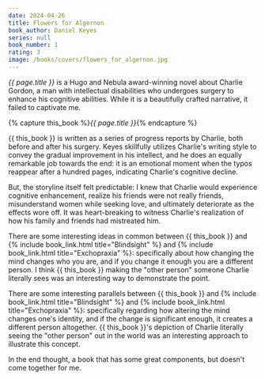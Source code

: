 ```yaml
---
date: 2024-04-26
title: Flowers for Algernon
book_author: Daniel Keyes
series: null
book_number: 1
rating: 3
image: /books/covers/flowers_for_algernon.jpg
---
```


<cite class="book-title">{{ page.title }}</cite> is a Hugo and Nebula
award-winning novel about Charlie Gordon, a man with intellectual disabilities
who undergoes surgery to enhance his cognitive abilities. While it is a
beautifully crafted narrative, it failed to captivate me.

{% capture this_book %}<cite class="book-title">{{ page.title }}</cite>{% endcapture %}

{{ this_book }} is written as a series of progress reports by Charlie, both
before and after his surgery. Keyes skillfully utilizes Charlie's writing
style to convey the gradual improvement in his intellect, and he does an
equally remarkable job towards the end: it is an emotional moment when the
typos reappear after a hundred pages, indicating Charlie's cognitive decline.

But, the storyline itself felt predictable: I knew that Charlie would
experience cognitive enhancement, realize his friends were not really friends,
misunderstand women while seeking love, and ultimately deteriorate as the
effects wore off. It was heart-breaking to witness Charlie's realization of
how his family and friends had mistreated him.

There are some interesting ideas in common between {{ this_book }} and {%
include book_link.html title="Blindsight" %} and {% include book_link.html
title="Exchopraxia" %}: specifically about how changing the mind changes who
you are, and if you change it enough you are a different person. I think {{
this_book }} making the "other person" someone Charlie literally sees was an
interesting way to demonstrate the point.

There are some interesting parallels between {{ this_book }} and {% include
book_link.html title="Blindsight" %} and {% include book_link.html
title="Exchopraxia" %}: specifically regarding how altering the mind changes
one's identity, and if the change is significant enough, it creates a
different person altogether. {{ this_book }}'s depiction of Charlie literally
seeing the "other person" out in the world was an interesting approach to
illustrate this concept.

In the end thought, a book that has some great components, but doesn't come
together for me.

